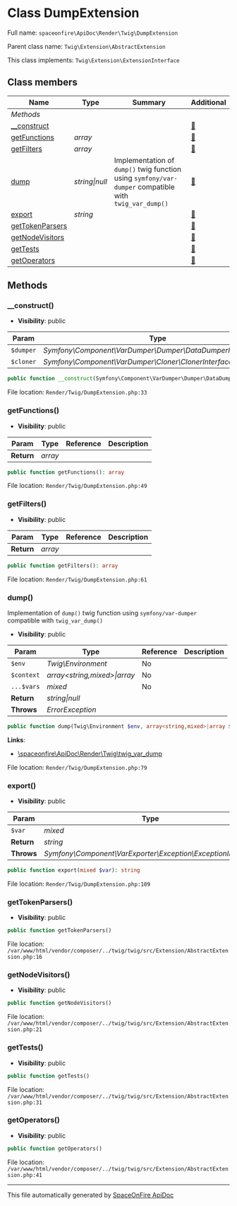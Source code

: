 # Class DumpExtension

Full name: `spaceonfire\ApiDoc\Render\Twig\DumpExtension`

Parent class name: `Twig\Extension\AbstractExtension`

This class implements: `Twig\Extension\ExtensionInterface`

## Class members

| Name                                                                       | Type               | Summary                                                                                               | Additional                   |
| -------------------------------------------------------------------------- | ------------------ | ----------------------------------------------------------------------------------------------------- | ---------------------------- |
| _Methods_                                                                  |                    |                                                                                                       |                              |
| [\_\_construct](#spaceonfire_apidoc_render_twig_dumpextension_construct)   |                    |                                                                                                       | [📢](# "Visibility: public") |
| [getFunctions](#spaceonfire_apidoc_render_twig_dumpextension_getfunctions) | _array_            |                                                                                                       | [📢](# "Visibility: public") |
| [getFilters](#spaceonfire_apidoc_render_twig_dumpextension_getfilters)     | _array_            |                                                                                                       | [📢](# "Visibility: public") |
| [dump](#spaceonfire_apidoc_render_twig_dumpextension_dump)                 | _string&#124;null_ | Implementation of `dump()` twig function using `symfony/var-dumper` compatible with `twig_var_dump()` | [📢](# "Visibility: public") |
| [export](#spaceonfire_apidoc_render_twig_dumpextension_export)             | _string_           |                                                                                                       | [📢](# "Visibility: public") |
| [getTokenParsers](#twig_extension_abstractextension_gettokenparsers)       |                    |                                                                                                       | [📢](# "Visibility: public") |
| [getNodeVisitors](#twig_extension_abstractextension_getnodevisitors)       |                    |                                                                                                       | [📢](# "Visibility: public") |
| [getTests](#twig_extension_abstractextension_gettests)                     |                    |                                                                                                       | [📢](# "Visibility: public") |
| [getOperators](#twig_extension_abstractextension_getoperators)             |                    |                                                                                                       | [📢](# "Visibility: public") |

## Methods

<a name="spaceonfire_apidoc_render_twig_dumpextension_construct"></a>

### \_\_construct()

-   **Visibility**: public

| Param     | Type                                                               | Reference | Description |
| --------- | ------------------------------------------------------------------ | --------- | ----------- |
| `$dumper` | _Symfony\Component\VarDumper\Dumper\DataDumperInterface&#124;null_ | No        |             |
| `$cloner` | _Symfony\Component\VarDumper\Cloner\ClonerInterface&#124;null_     | No        |             |

```php
public function __construct(Symfony\Component\VarDumper\Dumper\DataDumperInterface|null $dumper = null, Symfony\Component\VarDumper\Cloner\ClonerInterface|null $cloner = null)
```

File location: `Render/Twig/DumpExtension.php:33`

<a name="spaceonfire_apidoc_render_twig_dumpextension_getfunctions"></a>

### getFunctions()

-   **Visibility**: public

| Param      | Type    | Reference | Description |
| ---------- | ------- | --------- | ----------- |
| **Return** | _array_ |           |             |

```php
public function getFunctions(): array
```

File location: `Render/Twig/DumpExtension.php:49`

<a name="spaceonfire_apidoc_render_twig_dumpextension_getfilters"></a>

### getFilters()

-   **Visibility**: public

| Param      | Type    | Reference | Description |
| ---------- | ------- | --------- | ----------- |
| **Return** | _array_ |           |             |

```php
public function getFilters(): array
```

File location: `Render/Twig/DumpExtension.php:61`

<a name="spaceonfire_apidoc_render_twig_dumpextension_dump"></a>

### dump()

Implementation of `dump()` twig function using `symfony/var-dumper` compatible with `twig_var_dump()`

-   **Visibility**: public

| Param      | Type                             | Reference | Description |
| ---------- | -------------------------------- | --------- | ----------- |
| `$env`     | _Twig\Environment_               | No        |             |
| `$context` | _array<string,mixed>&#124;array_ | No        |             |
| `...$vars` | _mixed_                          | No        |             |
| **Return** | _string&#124;null_               |           |             |
| **Throws** | _ErrorException_                 |           |             |

```php
public function dump(Twig\Environment $env, array<string,mixed>|array $context, mixed ...$vars): string|null
```

**Links**:

-   [\spaceonfire\ApiDoc\Render\Twig\twig_var_dump](./twig_var_dump.md#spaceonfire_apidoc_render_twig_twig_var_dump)

File location: `Render/Twig/DumpExtension.php:79`

<a name="spaceonfire_apidoc_render_twig_dumpextension_export"></a>

### export()

-   **Visibility**: public

| Param      | Type                                                         | Reference | Description |
| ---------- | ------------------------------------------------------------ | --------- | ----------- |
| `$var`     | _mixed_                                                      | No        |             |
| **Return** | _string_                                                     |           |             |
| **Throws** | _Symfony\Component\VarExporter\Exception\ExceptionInterface_ |           |             |

```php
public function export(mixed $var): string
```

File location: `Render/Twig/DumpExtension.php:109`

<a name="twig_extension_abstractextension_gettokenparsers"></a>

### getTokenParsers()

-   **Visibility**: public

```php
public function getTokenParsers()
```

File location: `/var/www/html/vendor/composer/../twig/twig/src/Extension/AbstractExtension.php:16`

<a name="twig_extension_abstractextension_getnodevisitors"></a>

### getNodeVisitors()

-   **Visibility**: public

```php
public function getNodeVisitors()
```

File location: `/var/www/html/vendor/composer/../twig/twig/src/Extension/AbstractExtension.php:21`

<a name="twig_extension_abstractextension_gettests"></a>

### getTests()

-   **Visibility**: public

```php
public function getTests()
```

File location: `/var/www/html/vendor/composer/../twig/twig/src/Extension/AbstractExtension.php:31`

<a name="twig_extension_abstractextension_getoperators"></a>

### getOperators()

-   **Visibility**: public

```php
public function getOperators()
```

File location: `/var/www/html/vendor/composer/../twig/twig/src/Extension/AbstractExtension.php:41`

---

This file automatically generated by [SpaceOnFire ApiDoc](https://github.com/spaceonfire/apidoc)
